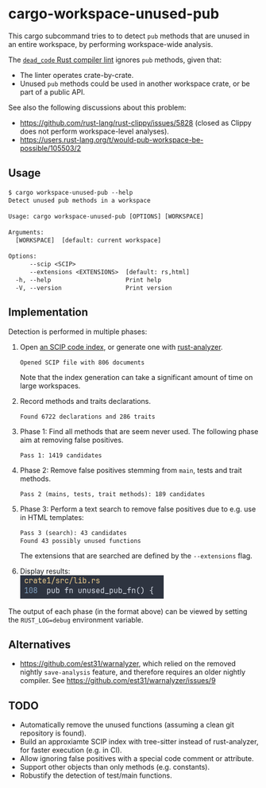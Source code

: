 # cargo-workspace-unused-pub

This cargo subcommand tries to to detect `pub` methods that are unused in an entire workspace, by performing workspace-wide analysis.

The [`dead_code` Rust compiler lint](https://doc.rust-lang.org/rust-by-example/attribute/unused.html) ignores `pub` methods, given that:

- The linter operates crate-by-crate.
- Unused `pub` methods could be used in another workspace crate, or be part of a public API.

See also the following discussions about this problem:

- https://github.com/rust-lang/rust-clippy/issues/5828 (closed as Clippy does not perform workspace-level analyses).
- https://users.rust-lang.org/t/would-pub-workspace-be-possible/105503/2

## Usage

```console
$ cargo workspace-unused-pub --help
Detect unused pub methods in a workspace

Usage: cargo workspace-unused-pub [OPTIONS] [WORKSPACE]

Arguments:
  [WORKSPACE]  [default: current workspace]

Options:
      --scip <SCIP>
      --extensions <EXTENSIONS>  [default: rs,html]
  -h, --help                     Print help
  -V, --version                  Print version
```

## Implementation

Detection is performed in multiple phases:

1. Open [an SCIP code index](https://sourcegraph.com/blog/announcing-scip), or generate one with [rust-analyzer](https://rust-analyzer.github.io/).

   ```
   Opened SCIP file with 806 documents
   ```

   Note that the index generation can take a significant amount of time on large workspaces.

2. Record methods and traits declarations.

   ```
   Found 6722 declarations and 286 traits
   ```

3. Phase 1: Find all methods that are seem never used. The following phase aim at removing false positives.

   ```
   Pass 1: 1419 candidates
   ```

4. Phase 2: Remove false positives stemming from `main`, tests and trait methods.

   ```
   Pass 2 (mains, tests, trait methods): 189 candidates
   ```

5. Phase 3: Perform a text search to remove false positives due to e.g. use in HTML templates:

   ```
   Pass 3 (search): 43 candidates
   Found 43 possibly unused functions
   ```

   The extensions that are searched are defined by the `--extensions` flag.

6. Display results: \
   ![Results](results.png)

The output of each phase (in the format above) can be viewed by setting the `RUST_LOG=debug` environment variable.

## Alternatives

- https://github.com/est31/warnalyzer, which relied on the removed nightly `save-analysis` feature, and therefore requires an older nightly compiler. See https://github.com/est31/warnalyzer/issues/9

## TODO

- Automatically remove the unused functions (assuming a clean git repository is found).
- Build an approxiamte SCIP index with tree-sitter instead of rust-analyzer, for faster execution (e.g. in CI).
- Allow ignoring false positives with a special code comment or attribute.
- Support other objects than only methods (e.g. constants).
- Robustify the detection of test/main functions.
